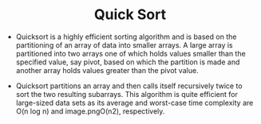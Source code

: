 <h1 align="center">Quick Sort</h1>

- Quicksort is a highly efficient sorting algorithm and is based on the partitioning of an array of data into smaller arrays. A large array is partitioned into two arrays one of which holds values smaller than the specified value, say pivot, based on which the partition is made and another array holds values greater than the pivot value.

- Quicksort partitions an array and then calls itself recursively twice to sort the two resulting subarrays. This algorithm is quite efficient for large-sized data sets as its average and worst-case time complexity are O(n log n) and image.pngO(n2), respectively.